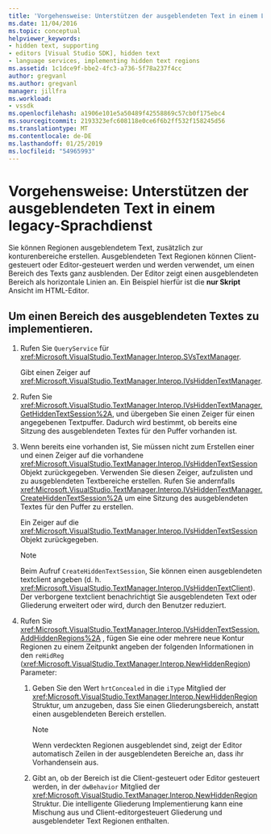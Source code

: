 ```yaml
---
title: 'Vorgehensweise: Unterstützen der ausgeblendeten Text in einem Legacysprachdienst | Microsoft-Dokumentation'
ms.date: 11/04/2016
ms.topic: conceptual
helpviewer_keywords:
- hidden text, supporting
- editors [Visual Studio SDK], hidden text
- language services, implementing hidden text regions
ms.assetid: 1c1dce9f-bbe2-4fc3-a736-5f78a237f4cc
author: gregvanl
ms.author: gregvanl
manager: jillfra
ms.workload:
- vssdk
ms.openlocfilehash: a1906e101e5a50489f42558869c57cb0f175ebc4
ms.sourcegitcommit: 2193323efc608118e0ce6f6b2ff532f158245d56
ms.translationtype: MT
ms.contentlocale: de-DE
ms.lasthandoff: 01/25/2019
ms.locfileid: "54965993"
---
```

# <a name="how-to-provide-hidden-text-support-in-a-legacy-language-service"></a>Vorgehensweise: Unterstützen der ausgeblendeten Text in einem legacy-Sprachdienst
Sie können Regionen ausgeblendetem Text, zusätzlich zur konturenbereiche erstellen. Ausgeblendeten Text Regionen können Client-gesteuert oder Editor-gesteuert werden und werden verwendet, um einen Bereich des Texts ganz ausblenden. Der Editor zeigt einen ausgeblendeten Bereich als horizontale Linien an. Ein Beispiel hierfür ist die **nur Skript** Ansicht im HTML-Editor.  
  
  
## <a name="to-implement-a-hidden-text-region"></a>Um einen Bereich des ausgeblendeten Textes zu implementieren.  
  
1.  Rufen Sie `QueryService` für <xref:Microsoft.VisualStudio.TextManager.Interop.SVsTextManager>.  
  
     Gibt einen Zeiger auf <xref:Microsoft.VisualStudio.TextManager.Interop.IVsHiddenTextManager>.  
  
2.  Rufen Sie <xref:Microsoft.VisualStudio.TextManager.Interop.IVsHiddenTextManager.GetHiddenTextSession%2A>, und übergeben Sie einen Zeiger für einen angegebenen Textpuffer. Dadurch wird bestimmt, ob bereits eine Sitzung des ausgeblendeten Textes für den Puffer vorhanden ist.  
  
3.  Wenn bereits eine vorhanden ist, Sie müssen nicht zum Erstellen einer und einen Zeiger auf die vorhandene <xref:Microsoft.VisualStudio.TextManager.Interop.IVsHiddenTextSession> Objekt zurückgegeben. Verwenden Sie diesen Zeiger, aufzulisten und zu ausgeblendeten Textbereiche erstellen. Rufen Sie andernfalls <xref:Microsoft.VisualStudio.TextManager.Interop.IVsHiddenTextManager.CreateHiddenTextSession%2A> um eine Sitzung des ausgeblendeten Textes für den Puffer zu erstellen.  
  
     Ein Zeiger auf die <xref:Microsoft.VisualStudio.TextManager.Interop.IVsHiddenTextSession> Objekt zurückgegeben.  
  
    > [!NOTE]
    >  Beim Aufruf `CreateHiddenTextSession`, Sie können einen ausgeblendeten textclient angeben (d. h. <xref:Microsoft.VisualStudio.TextManager.Interop.IVsHiddenTextClient>). Der verborgene textclient benachrichtigt Sie ausgeblendeten Text oder Gliederung erweitert oder wird, durch den Benutzer reduziert.  
  
4.  Rufen Sie <xref:Microsoft.VisualStudio.TextManager.Interop.IVsHiddenTextSession.AddHiddenRegions%2A> , fügen Sie eine oder mehrere neue Kontur Regionen zu einem Zeitpunkt angeben der folgenden Informationen in den `reHidReg` (<xref:Microsoft.VisualStudio.TextManager.Interop.NewHiddenRegion>) Parameter:  
  
    1.  Geben Sie den Wert `hrtConcealed` in die `iType` Mitglied der <xref:Microsoft.VisualStudio.TextManager.Interop.NewHiddenRegion> Struktur, um anzugeben, dass Sie einen Gliederungsbereich, anstatt einen ausgeblendeten Bereich erstellen.  
  
        > [!NOTE]
        >  Wenn verdeckten Regionen ausgeblendet sind, zeigt der Editor automatisch Zeilen in der ausgeblendeten Bereiche an, dass ihr Vorhandensein aus.  
  
    2.  Gibt an, ob der Bereich ist die Client-gesteuert oder Editor gesteuert werden, in der `dwBehavior` Mitglied der <xref:Microsoft.VisualStudio.TextManager.Interop.NewHiddenRegion> Struktur. Die intelligente Gliederung Implementierung kann eine Mischung aus und Client-editorgesteuert Gliederung und ausgeblendeter Text Regionen enthalten.